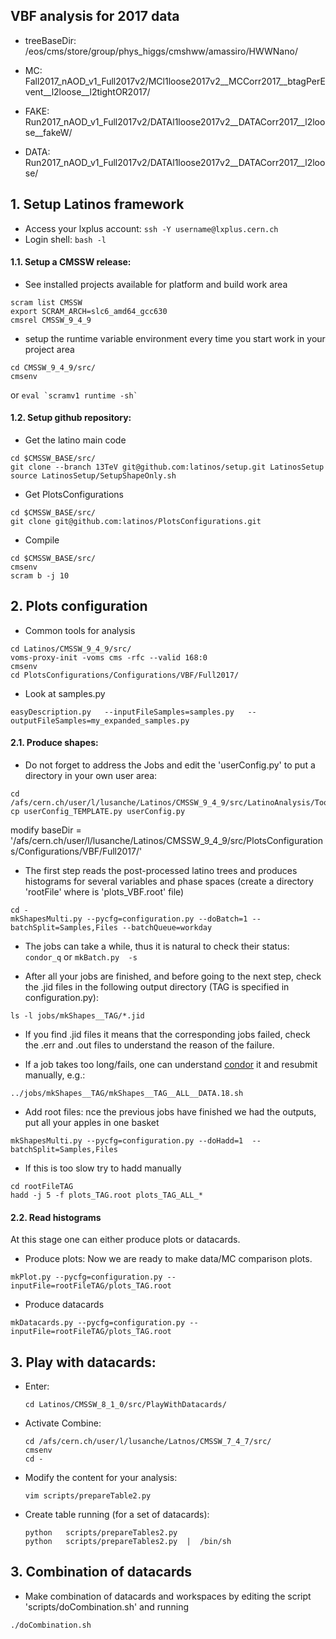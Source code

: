 ## VBF analysis for 2017 data

- treeBaseDir: /eos/cms/store/group/phys_higgs/cmshww/amassiro/HWWNano/

- MC:   Fall2017_nAOD_v1_Full2017v2/MCl1loose2017v2__MCCorr2017__btagPerEvent__l2loose__l2tightOR2017/
- FAKE: Run2017_nAOD_v1_Full2017v2/DATAl1loose2017v2__DATACorr2017__l2loose__fakeW/
- DATA: Run2017_nAOD_v1_Full2017v2/DATAl1loose2017v2__DATACorr2017__l2loose/

## 1. Setup Latinos framework

- Access your lxplus account: ```ssh -Y username@lxplus.cern.ch```
- Login shell: ```bash -l```

#### 1.1. Setup a CMSSW release:

- See installed projects available for platform and build work area
```
scram list CMSSW
export SCRAM_ARCH=slc6_amd64_gcc630
cmsrel CMSSW_9_4_9
```
- setup the runtime variable environment every time you start work in your project area
```
cd CMSSW_9_4_9/src/
cmsenv
```
or ```eval `scramv1 runtime -sh` ```

#### 1.2. Setup github repository:

- Get the latino main code
```
cd $CMSSW_BASE/src/
git clone --branch 13TeV git@github.com:latinos/setup.git LatinosSetup
source LatinosSetup/SetupShapeOnly.sh
```
- Get PlotsConfigurations
```
cd $CMSSW_BASE/src/
git clone git@github.com:latinos/PlotsConfigurations.git
```
- Compile
```
cd $CMSSW_BASE/src/
cmsenv
scram b -j 10
```

## 2. Plots configuration

- Common tools for analysis
```
cd Latinos/CMSSW_9_4_9/src/
voms-proxy-init -voms cms -rfc --valid 168:0
cmsenv
cd PlotsConfigurations/Configurations/VBF/Full2017/
```
- Look at samples.py 
```
easyDescription.py   --inputFileSamples=samples.py   --outputFileSamples=my_expanded_samples.py
```

#### 2.1. Produce shapes:

- Do not forget to address the Jobs and edit the 'userConfig.py' to put a directory in your own user area:
```
cd /afs/cern.ch/user/l/lusanche/Latinos/CMSSW_9_4_9/src/LatinoAnalysis/Tools/python/
cp userConfig_TEMPLATE.py userConfig.py
```
 modify baseDir = '/afs/cern.ch/user/l/lusanche/Latinos/CMSSW_9_4_9/src/PlotsConfigurations/Configurations/VBF/Full2017/'
 
- The first step reads the post-processed latino trees and produces histograms for several variables and phase spaces (create a directory 'rootFile' where is 'plots_VBF.root' file)
```
cd -
mkShapesMulti.py --pycfg=configuration.py --doBatch=1 --batchSplit=Samples,Files --batchQueue=workday
```
- The jobs can take a while, thus it is natural to check their status: ```condor_q``` or ```mkBatch.py  -s```

- After all your jobs are finished, and before going to the next step, check the .jid files in the following output directory (TAG is specified in configuration.py):
```
ls -l jobs/mkShapes__TAG/*.jid
```
- If you find .jid files it means that the corresponding jobs failed, check the .err and .out files to understand the reason of the failure.

- If a job takes too long/fails, one can understand [condor](http://batchdocs.web.cern.ch/batchdocs/local/quick.html) it and resubmit manually, e.g.:
```
../jobs/mkShapes__TAG/mkShapes__TAG__ALL__DATA.18.sh
```

- Add root files: nce the previous jobs have finished we had the outputs, put all your apples in one basket
```
mkShapesMulti.py --pycfg=configuration.py --doHadd=1  --batchSplit=Samples,Files
```

- If this is too slow try to hadd manually
```
cd rootFileTAG
hadd -j 5 -f plots_TAG.root plots_TAG_ALL_*
```

#### 2.2.  Read histograms

At this stage one can either produce plots or datacards.

- Produce plots: Now we are ready to make data/MC comparison plots.
```
mkPlot.py --pycfg=configuration.py --inputFile=rootFileTAG/plots_TAG.root
```
- Produce datacards
```
mkDatacards.py --pycfg=configuration.py --inputFile=rootFileTAG/plots_TAG.root
```

## 3. Play with datacards:
  
- Enter:
  ```
  cd Latinos/CMSSW_8_1_0/src/PlayWithDatacards/
  ```

- Activate Combine:
  ```
  cd /afs/cern.ch/user/l/lusanche/Latnos/CMSSW_7_4_7/src/
  cmsenv
  cd -
  ```
  
- Modify the content for your analysis:
  ```
  vim scripts/prepareTable2.py
  ```

- Create table running (for a set of datacards):
  ```
  python   scripts/prepareTables2.py
  python   scripts/prepareTables2.py  |  /bin/sh
  ```

## 3. Combination of datacards

- Make combination of datacards and workspaces by editing the script 'scripts/doCombination.sh' and running
```
./doCombination.sh
```
